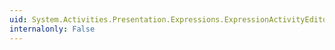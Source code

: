```yaml
---
uid: System.Activities.Presentation.Expressions.ExpressionActivityEditor.GetExpressionActivityEditor(System.Object)
internalonly: False
---
```

